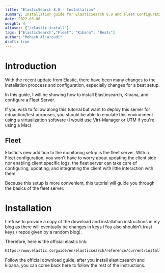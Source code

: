 ```yaml
---
title: "ElasticSearch 8.0 - Installation"
summary: Installation guide for ElasticSearch 8.0 and Fleet Configuration
date: 2022-03-06
weight: 4
aliases: ["/elastic-install"]
tags: ["ElasticSearch","Fleet", "Kibana", "Beats"]
author: "Moheeb Aljaroudi"
draft: true
---
```


# Introduction
With the recent update from Elastic, there have been many changes to the installation proccess and configuration, especially changes for a beat setup. 

In this guide, I will be showing how to install Elasticsearch, Kibana, and configure a Fleet Server.

If you wish to follow along this tutorial but want to deploy this server for eduaction/test purposes, you should be able to emulate this environment using a virtualization software (I would use Virt-Manager or UTM if you're using a Mac)

## Fleet
Elastic's new addition to the monitoring setup is the fleet server. With a Fleet configuration, you won't have to worry about updating the client side nor enabling client specific logs, the fleet server can take care of configuring, updating, and integrating the client with little interaction with them.

Because this setup is more convenient, this tutorial will guide you through the basics of the fleet server.

# Installation
I refuse to provide a copy of the download and installation instructions in my blog as there will eventually be changes in keys (You also shouldn't trust keys / repos given by a random blog).

Therefore, here is the official elastic link:

```HTML
https://www.elastic.co/guide/en/elasticsearch/reference/current/install-elasticsearch.html
```


Follow the official download guide, after you install elasticsearch and kibana, you can come back here to follow the rest of the instructions.


